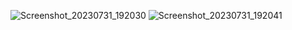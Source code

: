 ![Screenshot_20230731_192030](https://github.com/saurabhgupta8052/SQL_Project_using_Mysql_Powerbi.github.io/assets/122203873/12d76bd8-49ea-45d2-885f-88a7060ce165)
![Screenshot_20230731_192041](https://github.com/saurabhgupta8052/SQL_Project_using_Mysql_Powerbi.github.io/assets/122203873/0fb3e9e2-10e3-4882-bf25-9d3ba0412940)
